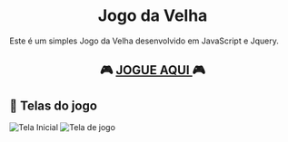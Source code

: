<h1 align="center">Jogo da Velha </h1>

Este é um simples Jogo da Velha desenvolvido em JavaScript e Jquery.

<h2 align="center">🎮 <a href="https://williamgrohe.github.io/Jogo-da-velha-JS.github.io" >JOGUE AQUI </a>🎮</h2>


## 🎨  Telas do jogo

![Tela Inicial](https://i.ibb.co/YtM7cMS/p1.png) 
![Tela de jogo](https://i.ibb.co/S6Ns88M/1.png)
